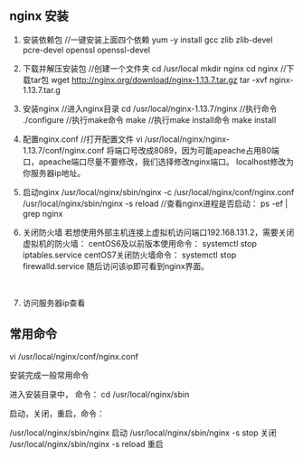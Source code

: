 ## nginx 安装
1. 安装依赖包
    //一键安装上面四个依赖
    yum -y install gcc zlib zlib-devel pcre-devel openssl openssl-devel
2. 下载并解压安装包
    //创建一个文件夹
    cd /usr/local
    mkdir nginx
    cd nginx
    //下载tar包
    wget http://nginx.org/download/nginx-1.13.7.tar.gz
    tar -xvf nginx-1.13.7.tar.g
3. 安装nginx
    //进入nginx目录
    cd /usr/local/nginx-1.13.7/nginx
    //执行命令
    ./configure
    //执行make命令
    make
    //执行make install命令
    make install
4. 配置nginx.conf
    //打开配置文件
    vi /usr/local/nginx/nginx-1.13.7/conf/nginx.conf
    将端口号改成8089，因为可能apeache占用80端口，apeache端口尽量不要修改，我们选择修改nginx端口。
    localhost修改为你服务器ip地址。

5. 启动nginx
    /usr/local/nginx/sbin/nginx -c /usr/local/nginx/conf/nginx.conf
    /usr/local/nginx/sbin/nginx -s reload
    //查看nginx进程是否启动：
    ps -ef | grep nginx


6. 关闭防火墙
    若想使用外部主机连接上虚拟机访问端口192.168.131.2，需要关闭虚拟机的防火墙：
    centOS6及以前版本使用命令： systemctl stop iptables.service
    centOS7关闭防火墙命令： systemctl stop firewalld.service
    随后访问该ip即可看到nginx界面。

 

7. 访问服务器ip查看

## 常用命令
vi /usr/local/nginx/conf/nginx.conf

安装完成一般常用命令

进入安装目录中，
命令： cd /usr/local/nginx/sbin

启动，关闭，重启，命令：

/usr/local/nginx/sbin/nginx 启动
/usr/local/nginx/sbin/nginx -s stop 关闭
/usr/local/nginx/sbin/nginx -s reload 重启